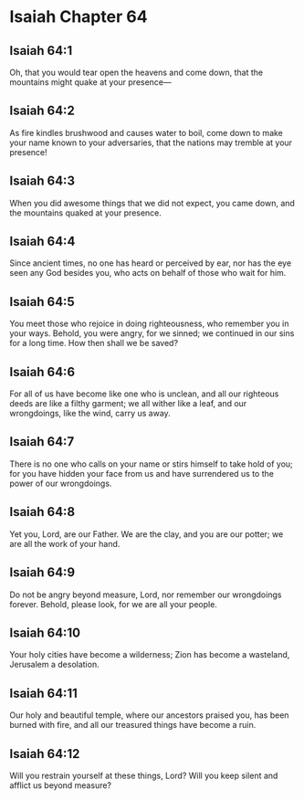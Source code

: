 # Isaiah Chapter 64

## Isaiah 64:1
Oh, that you would tear open the heavens and come down, that the mountains might quake at your presence—

## Isaiah 64:2
As fire kindles brushwood and causes water to boil, come down to make your name known to your adversaries, that the nations may tremble at your presence!

## Isaiah 64:3
When you did awesome things that we did not expect, you came down, and the mountains quaked at your presence.

## Isaiah 64:4
Since ancient times, no one has heard or perceived by ear, nor has the eye seen any God besides you, who acts on behalf of those who wait for him.

## Isaiah 64:5
You meet those who rejoice in doing righteousness, who remember you in your ways. Behold, you were angry, for we sinned; we continued in our sins for a long time. How then shall we be saved?

## Isaiah 64:6
For all of us have become like one who is unclean, and all our righteous deeds are like a filthy garment; we all wither like a leaf, and our wrongdoings, like the wind, carry us away.

## Isaiah 64:7
There is no one who calls on your name or stirs himself to take hold of you; for you have hidden your face from us and have surrendered us to the power of our wrongdoings.

## Isaiah 64:8
Yet you, Lord, are our Father. We are the clay, and you are our potter; we are all the work of your hand.

## Isaiah 64:9
Do not be angry beyond measure, Lord, nor remember our wrongdoings forever. Behold, please look, for we are all your people.

## Isaiah 64:10
Your holy cities have become a wilderness; Zion has become a wasteland, Jerusalem a desolation.

## Isaiah 64:11
Our holy and beautiful temple, where our ancestors praised you, has been burned with fire, and all our treasured things have become a ruin.

## Isaiah 64:12
Will you restrain yourself at these things, Lord? Will you keep silent and afflict us beyond measure?
